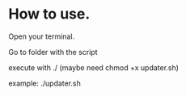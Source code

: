 # How to use.

Open your terminal.

Go to folder with the script

execute with ./ (maybe need chmod +x updater.sh)

example: ./updater.sh
